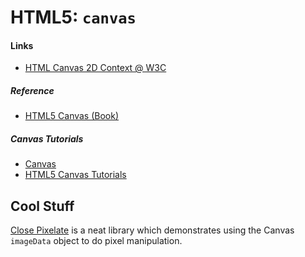 # HTML5: `canvas`

#### Links

* [HTML Canvas 2D Context @ W3C](http://www.w3.org/TR/2dcontext/)

##### Reference

* [HTML5 Canvas (Book)](http://chimera.labs.oreilly.com/books/1234000001654)

##### Canvas Tutorials

* [Canvas](https://developer.mozilla.org/en-US/docs/Web/API/Canvas_API/Tutorial)
* [HTML5 Canvas Tutorials](http://www.html5canvastutorials.com/)

## Cool Stuff

[Close Pixelate](http://close-pixelate.desandro.com/) is a neat library which demonstrates using the Canvas `imageData` object to do pixel manipulation.
